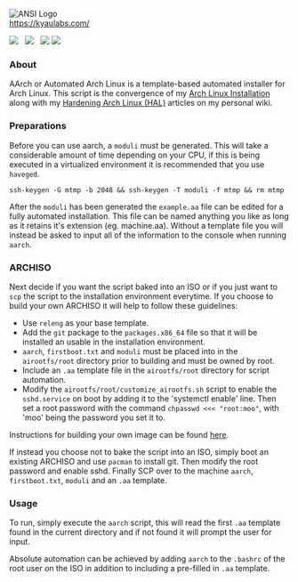 ![ANSI Logo](https://gitlab.com/kyaulabs/aarch/raw/master/aarch.ans.png "ANSI Logo")  
<a href="https://kyaulabs.com/">https://kyaulabs.com/</a>

[![](https://img.shields.io/badge/coded_in-vim-green.svg?logo=vim&logoColor=brightgreen&colorB=brightgreen&longCache=true&style=flat)](https://vim.org) &nbsp; [![](https://img.shields.io/badge/license-AGPL_v3-blue.svg?style=flat)](https://gitlab.com/kyaulabs/aarch/blob/master/LICENSE) &nbsp; [![](https://img.shields.io/badge/build-passing-success?style=flat)](https://www.shellcheck.net/)
[![](https://img.shields.io/badge/bash-5.0.x-8E68AC.svg?style=flat)](https://www.gnu.org/software/bash/)

### About
AArch or Automated Arch Linux is a template-based automated installer for Arch
Linux. This script is the convergence of my
[Arch Linux Installation](https://kyau.net/wiki/ArchLinux:Installation) along
with my
[Hardening Arch Linux (HAL)](https://kyau.net/wiki/ArchLinux:Security) articles
on my personal wiki.

### Preparations
Before you can use aarch, a `moduli` must be generated. This will take a
considerable amount of time depending on your CPU, if this is being executed
in a virtualized environment it is recommended that you use `haveged`.

```shell
ssh-keygen -G mtmp -b 2048 && ssh-keygen -T moduli -f mtmp && rm mtmp
```

After the `moduli` has been generated the `example.aa` file can be edited for
a fully automated installation. This file can be named anything you like as long
as it retains it's extension (eg. machine.aa). Without a template file you will
instead be asked to input all of the information to the console when running
`aarch`.

### ARCHISO

Next decide if you want the script baked into an ISO or if you just want to
`scp` the script to the installation environment everytime. If you choose to
build your own ARCHISO it will help to follow these guidelines:

* Use `releng` as your base template.
* Add the `git` package to the `packages.x86_64` file so that it will be
installed an usable in the installation environment.
* `aarch`, `firstboot.txt` and `moduli` must be placed into in the `airootfs/root`
directory prior to building and must be owned by root.
* Include an `.aa` template file in the `airootfs/root` directory for script
automation.
* Modify the `airootfs/root/customize_airootfs.sh` script to enable the
`sshd.service` on boot by adding it to the 'systemctl enable' line. Then set a
root password with the command `chpasswd <<< "root:moo"`, with 'moo' being the
password you set it to.

Instructions for building your own image can be found
[here](https://wiki.archlinux.org/index.php/Archiso).

If instead you choose not to bake the script into an ISO, simply boot an
existing ARCHISO and use `pacman` to install git. Then modify the root password
and enable sshd. Finally SCP over to the machine `aarch`, `firstboot.txt`,
`moduli` and an `.aa` template.

### Usage

To run, simply execute the `aarch` script, this will read the first `.aa`
template found in the current directory and if not found it will prompt the user
for input.

Absolute automation can be achieved by adding `aarch` to the `.bashrc` of the
root user on the ISO in addition to including a pre-filled in `.aa` template.
